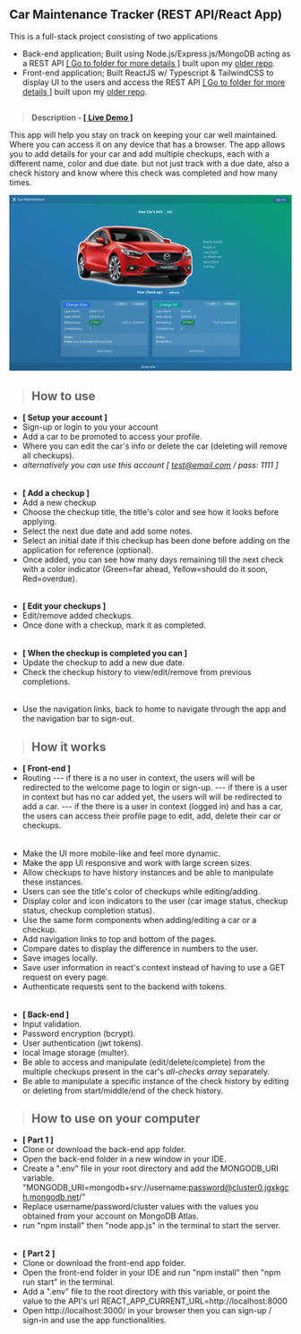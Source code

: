 ## **Car Maintenance Tracker (REST API/React App)**

This is a full-stack project consisting of two applications
- Back-end application; Built using Node.js/Express.js/MongoDB acting as a REST API [[ Go to folder for more details ]](https://github.com/SheriffKoder/carmaint-rest-full/tree/main/car-maint-rest-api) built upon my [older repo](https://github.com/SheriffKoder/phase-3/tree/main/projects/car-maint-rest-api).
- Front-end application; Built ReactJS w/ Typescript & TailwindCSS to display UI to the users and access the REST API [[ Go to folder for more details ]](https://github.com/SheriffKoder/carmaint-rest-full/tree/main/car-maint--react-rest) built upon my [older repo](https://github.com/SheriffKoder/phase-3/tree/main/projects/car-maint--react-rest).
##
>**Description - [[ Live Demo ]](https://carmaint-rest-full-react.vercel.app/)**

This app will help you stay on track on keeping your car well maintained.
Where you can access it on any device that has a browser.
The app allows you to add details for your car
and add multiple checkups, each with a different name, color and due date.
but not just track with a due date, also a check history and know where this check was completed and how many times.

![desktop screenshot](wallpaper1.png)
>## **How to use**
- **[ Setup your account ]**
- Sign-up or login to you your account
- Add a car to be promoted to access your profile.
- Where you can edit the car's info or delete the car (deleting will remove all checkups).
- *alternatively you can use this account [ test@email.com / pass: 1111 ]*
######
- **[ Add a checkup ]**
- Add a new checkup
- Choose the checkup title, the title's color and see how it looks before applying.
- Select the next due date and add some notes.
- Select an initial date if this checkup has been done before adding on the application for reference (optional).
- Once added, you can see how many days remaining till the next check with a color indicator (Green=far ahead, Yellow=should do it soon, Red=overdue).
######
- **[ Edit your checkups ]**
- Edit/remove added checkups.
- Once done with a checkup, mark it as completed.
######
- **[ When the checkup is completed you can ]**
- Update the checkup to add a new due date.
- Check the checkup history to view/edit/remove from previous completions.
######
- Use the navigation links, back to home to navigate through the app and the navigation bar to sign-out.

>## **How it works**
- **[ Front-end ]**
- Routing
--- if there is a no user in context, the users will will be redirected to the welcome page to login or sign-up.
--- if there is a user in context but has no car added yet, the users will will be redirected to add a car.
--- if the there is a user in context (logged in) and has a car, the users can access their profile page to edit, add, delete their car or checkups.
######
- Make the UI more mobile-like and feel more dynamic.
- Make the app UI responsive and work with large screen sizes.
- Allow checkups to have history instances and be able to manipulate these instances.
- Users can see the title's color of checkups while editing/adding.
- Display color and icon indicators to the user (car image status, checkup status, checkup completion status).
- Use the same form components when adding/editing a car or a checkup.
- Add navigation links to top and bottom of the pages.
- Compare dates to display the difference in numbers to the user.
- Save images locally.
- Save user information in react's context instead of having to use a GET request on every page.
- Authenticate requests sent to the backend with tokens.
######
- **[ Back-end ]**
- Input validation.
- Password encryption (bcrypt).
- User authentication (jwt tokens).
- local Image storage (multer).
- Be able to access and manipulate (edit/delete/complete) from the multiple checkups present in the car's *all-checks array* separately.
- Be able to manipulate a specific instance of the check history by editing or deleting from start/middle/end of the check history.

>## **How to use on your computer**
- **[ Part 1 ]**
- Clone or download the back-end app folder.
- Open the back-end folder in a new window in your IDE.
- Create a ".env" file in your root directory and add the MONGODB_URI variable.
"MONGODB_URI=mongodb+srv://username:password@cluster0.jgxkgch.mongodb.net/"
- Replace username/password/cluster values with the values you obtained from your account on MongoDB Atlas.
-  run "npm install" then "node app.js" in the terminal to start the server.
######
- **[ Part 2 ]**
- Clone or download the front-end app folder.
- Open the front-end folder in your IDE and run "npm install" then "npm run start" in the terminal.
- Add a ".env" file to the root directory with this variable, or point the value to the API's url REACT_APP_CURRENT_URL=http://localhost:8000
- Open http://localhost:3000/ in your browser then you can sign-up / sign-in and use the app functionalities.